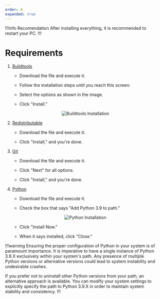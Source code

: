 ```yaml
---
order: A
expanded: true
---
```

!!!info Recomendation
After installing everything, it is recommended to restart your PC.
!!!

# Requirements

1. [Buildtools](https://aka.ms/vs/17/release/vs_BuildTools.exe)
    - Download the file and execute it.
    
    - Follow the installation steps until you reach this screen:
    
    - Select the options as shown in the image.
    
    - Click "Install."

    <div align="center">
      <img src="https://r2.e-z.host/14377d55-48cb-424e-b843-2f8be43bc282/q6bew192.png" alt="Buildtools Installation">
    </div>
    

2. [Redistributable](https://aka.ms/vs/17/release/vc_redist.x64.exe)

    - Download the file and execute it.
    
    - Click "Install," and you're done.

3. [Git](https://github.com/git-for-windows/git/releases/download/v2.42.0.windows.2/)

    - Download the file and execute it.
    
    - Click "Next" for all options.
    
    - Click "Install," and you're done.

4. [Python](https://www.python.org/ftp/python/3.9.8/python-3.9.8-amd64.exe)

    - Download the file and execute it.
    
    - Check the box that says "Add Python 3.9 to path."
    
    <div align="center">
      <img src="https://r2.e-z.host/14377d55-48cb-424e-b843-2f8be43bc282/qazej0j1.png" alt="Python Installation">
    </div>
    
    - Click "Install Now."
    
    - When it says installed, click "Close."

!!!warning
Ensuring the proper configuration of Python in your system is of paramount importance. It is imperative to have a single instance of Python 3.9.X exclusively within your system's path. Any presence of multiple Python versions or alternative versions could lead to system instability and undesirable crashes. 

If you prefer not to uninstall other Python versions from your path, an alternative approach is available. You can modify your system settings to explicitly specify the path to Python 3.9.X in order to maintain system stability and consistency.
!!!


